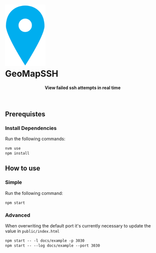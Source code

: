 <h1 align="center
  <a href="https://github.com/egladman/GeoMapSSH"><img src="docs/img/marker.svg" alt="GeoMapSSH" height="200"></a>
  <br>
  GeoMapSSH
  <br>
</h1>

<h4 align="center">View failed ssh attempts in real time</h4>

<br>

## Prerequistes

### Install Dependencies

Run the following commands:
```
nvm use
npm install
```

## How to use

### Simple

Run the following command:
```
npm start
```

### Advanced

When overwriting the default port it's currently necessary to update the value in `public/index.html`

```
npm start -- -l docs/example -p 3030
npm start -- --log docs/example --port 3030
```
